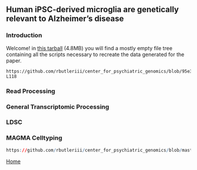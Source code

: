 ## Human iPSC-derived microglia are genetically relevant to Alzheimer’s disease

### Introduction
Welcome! in [this tarball](_data/iMG_analysis.tar.gz) (4.8MB) you will find a mostly empty file tree containing all the scripts necessary to recreate the data generated for the paper.

```
https://github.com/rbutleriii/center_for_psychiatric_genomics/blob/95e34aab3e4fe14315417ad7a5a93e8f5fa9ccf3/_data/iMG_tree.txt#L1-L118
```

### Read Processing

### General Transcriptomic Processing

### LDSC

### MAGMA Celltyping

```R
https://github.com/rbutleriii/center_for_psychiatric_genomics/blob/master/scripts/2019-03-08_CQN_deseq_pe_se.R
```

[Home](README.md)